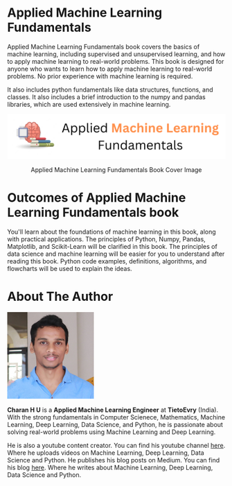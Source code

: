 # Applied Machine Learning Fundamentals

Applied Machine Learning Fundamentals book covers the basics of machine learning, including supervised and unsupervised learning, and how to apply machine learning to real-world problems. This book is designed for anyone who wants to learn how to apply machine learning to real-world problems. No prior experience with machine learning is required.

It also includes python fundamentals like data structures, functions, and classes. It also includes a brief introduction to the numpy and pandas libraries, which are used extensively in machine learning.

![Applied Machine Learning Fundamentals](img/cover.png)
<center>Applied Machine Learning Fundamentals Book Cover Image</center>

# Outcomes of Applied Machine Learning Fundamentals book
You'll learn about the foundations of machine learning in this book, along with practical applications. The principles of Python, Numpy, Pandas, Matplotlib, and Scikit-Learn will be clarified in this book. The principles of data science and machine learning will be easier for you to understand after reading this book. Python code examples, definitions, algorithms, and flowcharts will be used to explain the ideas.

# About The Author

![Charan H U](img/Charan_H_U.png)

**Charan H U** is a **Applied Machine Learning Engineer** at **TietoEvry** (India). With the strong fundamentals in Computer Scienece, Mathematics, Machine Learning, Deep Learning, Data Science, and Python, he is passionate about solving real-world problems using Machine Learning and Deep Learning. 

He is also a youtube content creator. You can find his youtube channel [here](https://youtube.com/charanahu). Where he uploads videos on Machine Learning, Deep Learning, Data Science and Python. He publishes his blog posts on Medium. You can find his blog [here](https://charanhu.medium.com/). Where he writes about Machine Learning, Deep Learning, Data Science and Python.